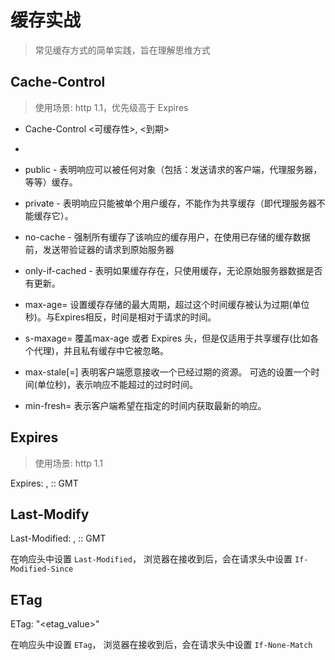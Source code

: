 # 缓存实战
> 常见缓存方式的简单实践，旨在理解思维方式

## Cache-Control
> 使用场景: http 1.1，优先级高于 Expires

* Cache-Control <可缓存性>, <到期>
* <a href="https://developer.mozilla.org/zh-CN/docs/Web/HTTP/Headers/Cache-Control"></a>
* public - 表明响应可以被任何对象（包括：发送请求的客户端，代理服务器，等等）缓存。
* private - 表明响应只能被单个用户缓存，不能作为共享缓存（即代理服务器不能缓存它）。
* no-cache - 强制所有缓存了该响应的缓存用户，在使用已存储的缓存数据前，发送带验证器的请求到原始服务器
* only-if-cached - 表明如果缓存存在，只使用缓存，无论原始服务器数据是否有更新。

* max-age=<seconds> 设置缓存存储的最大周期，超过这个时间缓存被认为过期(单位秒)。与Expires相反，时间是相对于请求的时间。
* s-maxage=<seconds> 覆盖max-age 或者 Expires 头，但是仅适用于共享缓存(比如各个代理)，并且私有缓存中它被忽略。
* max-stale[=<seconds>] 表明客户端愿意接收一个已经过期的资源。 可选的设置一个时间(单位秒)，表示响应不能超过的过时时间。
* min-fresh=<seconds> 表示客户端希望在指定的时间内获取最新的响应。

## Expires
> 使用场景: http 1.1

Expires: <day-name>, <day> <month> <year> <hour>:<minute>:<second> GMT

## Last-Modify

Last-Modified: <day-name>, <day> <month> <year> <hour>:<minute>:<second> GMT

在响应头中设置 `Last-Modified`， 浏览器在接收到后，会在请求头中设置 `If-Modified-Since`

## ETag

ETag: "<etag_value>"

在响应头中设置 `ETag`， 浏览器在接收到后，会在请求头中设置 `If-None-Match`
